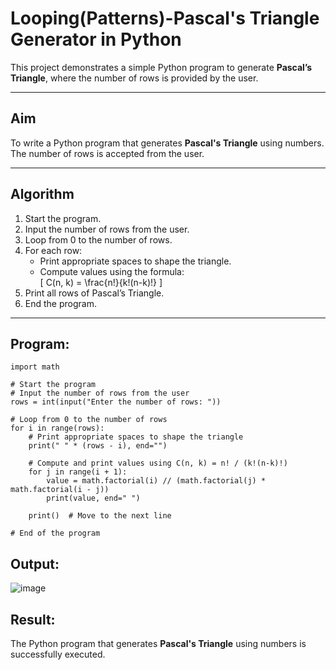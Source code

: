 # Looping(Patterns)-Pascal's Triangle Generator in Python

This project demonstrates a simple Python program to generate **Pascal’s Triangle**, where the number of rows is provided by the user.

---

## Aim

To write a Python program that generates **Pascal's Triangle** using numbers. The number of rows is accepted from the user.

---

## Algorithm

1. Start the program.
2. Input the number of rows from the user.
3. Loop from 0 to the number of rows.
4. For each row:
   - Print appropriate spaces to shape the triangle.
   - Compute values using the formula:  
     \[
     C(n, k) = \frac{n!}{k!(n-k)!}
     \]
5. Print all rows of Pascal’s Triangle.
6. End the program.

---

## Program:
```
import math

# Start the program
# Input the number of rows from the user
rows = int(input("Enter the number of rows: "))

# Loop from 0 to the number of rows
for i in range(rows):
    # Print appropriate spaces to shape the triangle
    print(" " * (rows - i), end="")

    # Compute and print values using C(n, k) = n! / (k!(n-k)!)
    for j in range(i + 1):
        value = math.factorial(i) // (math.factorial(j) * math.factorial(i - j))
        print(value, end=" ")

    print()  # Move to the next line

# End of the program

```

## Output:
![image](https://github.com/user-attachments/assets/e9950d89-b9fc-4b31-8a98-afeb02fb81dc)




## Result:
The Python program that generates **Pascal's Triangle** using numbers is successfully executed.



